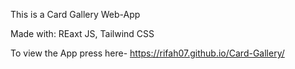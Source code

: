 This is a Card Gallery Web-App

Made with: REaxt JS, Tailwind CSS

To view the App press here- https://rifah07.github.io/Card-Gallery/